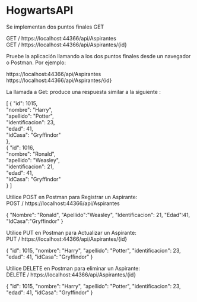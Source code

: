 # HogwartsAPI


Se implementan dos puntos finales GET

GET / https://localhost:44366/api/Aspirantes        
GET / https://localhost:44366/api/Aspirantes/{id}

Pruebe la aplicación llamando a los dos puntos finales desde un navegador o Postman. Por ejemplo:
 
 https://localhost:44366/api/Aspirantes    
 https://localhost:44366/api/Aspirantes/{id}

La llamada a Get: produce una respuesta similar a la siguiente :

[
    {
        "id": 1015,    
        "nombre": "Harry",    
        "apellido": "Potter",    
        "identificacion": 23,    
        "edad": 41,    
        "idCasa": "Gryffindor"   
    },   
    {
        "id": 1016,   
        "nombre": "Ronald",   
        "apellido": "Weasley",   
        "identificacion": 21,   
        "edad": 41,   
        "idCasa": "Gryffindor"   
    }
]

Utilice POST en Postman para Registrar un Aspirante:   
POST / https://localhost:44366/api/Aspirantes

{
"Nombre": "Ronald",
"Apellido":"Weasley",
"Identificacion": 21,
"Edad":41,
"IdCasa":"Gryffindor"
}

Utilice PUT  en Postman para Actualizar un Aspirante:    
PUT  / https://localhost:44366/api/Aspirantes/{id}

{
        "id": 1015,
        "nombre": "Harry",
        "apellido": "Potter",
        "identificacion": 23,
        "edad": 41,
        "idCasa": "Gryffindor"
    }
    
Utilice DELETE en Postman para eliminar un Aspirante:    
DELETE / https://localhost:44366/api/Aspirantes/{id}

{
        "id": 1015,
        "nombre": "Harry",
        "apellido": "Potter",
        "identificacion": 23,
        "edad": 41,
        "idCasa": "Gryffindor"
    }
    
